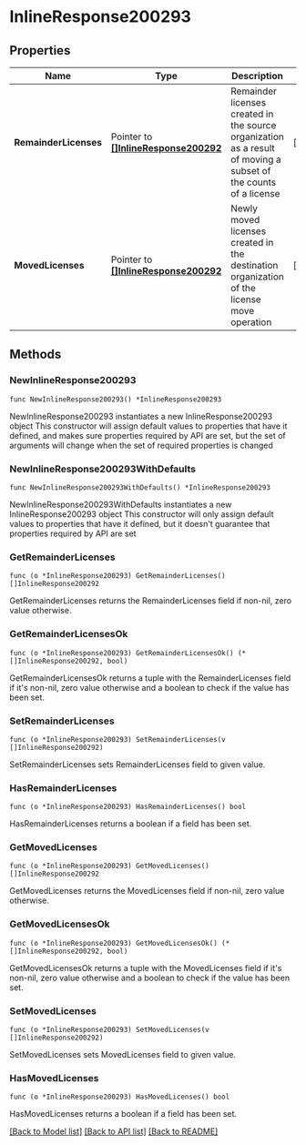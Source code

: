 # InlineResponse200293

## Properties

Name | Type | Description | Notes
------------ | ------------- | ------------- | -------------
**RemainderLicenses** | Pointer to [**[]InlineResponse200292**](InlineResponse200292.md) | Remainder licenses created in the source organization as a result of moving a subset of the counts of a license | [optional] 
**MovedLicenses** | Pointer to [**[]InlineResponse200292**](InlineResponse200292.md) | Newly moved licenses created in the destination organization of the license move operation | [optional] 

## Methods

### NewInlineResponse200293

`func NewInlineResponse200293() *InlineResponse200293`

NewInlineResponse200293 instantiates a new InlineResponse200293 object
This constructor will assign default values to properties that have it defined,
and makes sure properties required by API are set, but the set of arguments
will change when the set of required properties is changed

### NewInlineResponse200293WithDefaults

`func NewInlineResponse200293WithDefaults() *InlineResponse200293`

NewInlineResponse200293WithDefaults instantiates a new InlineResponse200293 object
This constructor will only assign default values to properties that have it defined,
but it doesn't guarantee that properties required by API are set

### GetRemainderLicenses

`func (o *InlineResponse200293) GetRemainderLicenses() []InlineResponse200292`

GetRemainderLicenses returns the RemainderLicenses field if non-nil, zero value otherwise.

### GetRemainderLicensesOk

`func (o *InlineResponse200293) GetRemainderLicensesOk() (*[]InlineResponse200292, bool)`

GetRemainderLicensesOk returns a tuple with the RemainderLicenses field if it's non-nil, zero value otherwise
and a boolean to check if the value has been set.

### SetRemainderLicenses

`func (o *InlineResponse200293) SetRemainderLicenses(v []InlineResponse200292)`

SetRemainderLicenses sets RemainderLicenses field to given value.

### HasRemainderLicenses

`func (o *InlineResponse200293) HasRemainderLicenses() bool`

HasRemainderLicenses returns a boolean if a field has been set.

### GetMovedLicenses

`func (o *InlineResponse200293) GetMovedLicenses() []InlineResponse200292`

GetMovedLicenses returns the MovedLicenses field if non-nil, zero value otherwise.

### GetMovedLicensesOk

`func (o *InlineResponse200293) GetMovedLicensesOk() (*[]InlineResponse200292, bool)`

GetMovedLicensesOk returns a tuple with the MovedLicenses field if it's non-nil, zero value otherwise
and a boolean to check if the value has been set.

### SetMovedLicenses

`func (o *InlineResponse200293) SetMovedLicenses(v []InlineResponse200292)`

SetMovedLicenses sets MovedLicenses field to given value.

### HasMovedLicenses

`func (o *InlineResponse200293) HasMovedLicenses() bool`

HasMovedLicenses returns a boolean if a field has been set.


[[Back to Model list]](../README.md#documentation-for-models) [[Back to API list]](../README.md#documentation-for-api-endpoints) [[Back to README]](../README.md)



